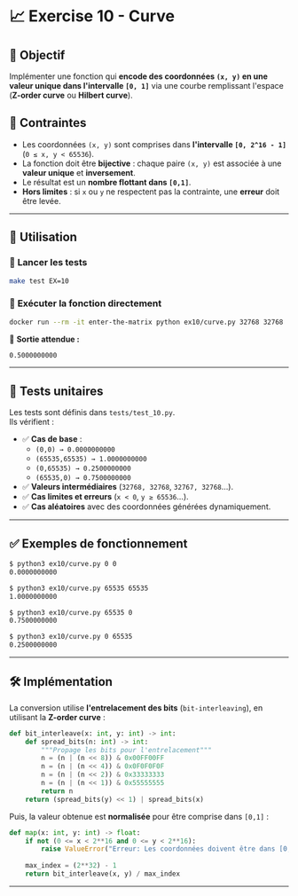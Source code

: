 # 📈 Exercise 10 - Curve

## 🎯 Objectif
Implémenter une fonction qui **encode des coordonnées `(x, y)` en une valeur unique dans l'intervalle `[0, 1]`** via une courbe remplissant l'espace (**Z-order curve** ou **Hilbert curve**).

## 📌 Contraintes
- Les coordonnées `(x, y)` sont comprises dans **l'intervalle `[0, 2^16 - 1]`** (`0 ≤ x, y < 65536`).
- La fonction doit être **bijective** : chaque paire `(x, y)` est associée à une **valeur unique** et **inversement**.
- Le résultat est un **nombre flottant dans `[0,1]`**.
- **Hors limites** : si `x` ou `y` ne respectent pas la contrainte, une **erreur** doit être levée.

---

## 🚀 **Utilisation**
### 📌 **Lancer les tests**
```sh
make test EX=10
```

### 📌 **Exécuter la fonction directement**
```sh
docker run --rm -it enter-the-matrix python ex10/curve.py 32768 32768
```
📌 **Sortie attendue :**
```sh
0.5000000000
```

---

## 🔬 **Tests unitaires**
Les tests sont définis dans `tests/test_10.py`.  
Ils vérifient :
- ✅ **Cas de base** :
  - `(0,0) → 0.0000000000`
  - `(65535,65535) → 1.0000000000`
  - `(0,65535) → 0.2500000000`
  - `(65535,0) → 0.7500000000`
- ✅ **Valeurs intermédiaires** (`32768, 32768`, `32767, 32768`…).
- ✅ **Cas limites et erreurs** (`x < 0`, `y ≥ 65536`…).
- ✅ **Cas aléatoires** avec des coordonnées générées dynamiquement.

---

## ✅ **Exemples de fonctionnement**
```sh
$ python3 ex10/curve.py 0 0
0.0000000000

$ python3 ex10/curve.py 65535 65535
1.0000000000

$ python3 ex10/curve.py 65535 0
0.7500000000

$ python3 ex10/curve.py 0 65535
0.2500000000
```

---

## 🛠 **Implémentation**
La conversion utilise **l'entrelacement des bits** (`bit-interleaving`), en utilisant la **Z-order curve** :

```python
def bit_interleave(x: int, y: int) -> int:
    def spread_bits(n: int) -> int:
        """Propage les bits pour l'entrelacement"""
        n = (n | (n << 8)) & 0x00FF00FF
        n = (n | (n << 4)) & 0x0F0F0F0F
        n = (n | (n << 2)) & 0x33333333
        n = (n | (n << 1)) & 0x55555555
        return n
    return (spread_bits(y) << 1) | spread_bits(x)
```

Puis, la valeur obtenue est **normalisée** pour être comprise dans `[0,1]` :
```python
def map(x: int, y: int) -> float:
    if not (0 <= x < 2**16 and 0 <= y < 2**16):
        raise ValueError("Erreur: Les coordonnées doivent être dans [0, 2^16-1]")
    
    max_index = (2**32) - 1
    return bit_interleave(x, y) / max_index
```

---
